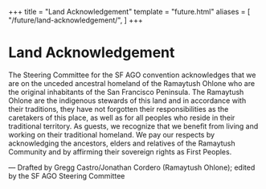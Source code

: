 +++
title = "Land Acknowledgement"
template = "future.html"
aliases = [
  "/future/land-acknowledgement/",
]
+++

# Land Acknowledgement

The Steering Committee for the SF AGO convention acknowledges that we are on the unceded ancestral
homeland of the Ramaytush Ohlone who are the original inhabitants of the San Francisco Peninsula.
The Ramaytush Ohlone are the indigenous stewards of this land and in accordance with their
traditions, they have not forgotten their responsibilities as the caretakers of this place, as
well as for all peoples who reside in their traditional territory. As guests, we recognize that we
benefit from living and working on their traditional homeland. We pay our respects by acknowledging
the ancestors, elders and relatives of the Ramaytush Community and by affirming their sovereign
rights as First Peoples.

— Drafted by Gregg Castro/Jonathan Cordero (Ramaytush Ohlone); edited by the SF AGO Steering
Committee
